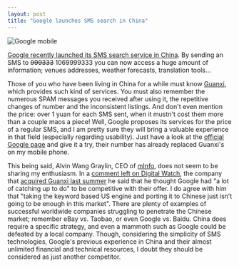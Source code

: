 ```yaml
---
layout: post
title: "Google launches SMS search in China"
---
```


![Google mobile](http://teddy.fr/files/google_mobile.png)

[Google recently launched its SMS search service in China](http://tech.sina.com.cn/i/2007-11-20/11141862268.shtml). By sending an SMS to <strike>999333</strike> 1069999333 you can now access a huge amount of information; venues addresses, weather forecasts, translation tools...

Those of you who have been living in China for a while must know [Guanxi](http://www.mguanxi.com/), which provides such kind of services. You must also remember the numerous SPAM messages you received after using it, the repetitive changes of number and the inconsistent listings. And don't even mention the price: over 1 yuan for each SMS sent, when it mustn't cost them more than a couple maos a piece! Well, Google proposes its services for the price of a regular SMS, and I am pretty sure they will bring a valuable experience in that field (especially regarding usability). Just have a look at the [official Google page](http://www.google.cn/mobile/sms/) and give it a try, their number has already replaced Guanxi's on my mobile phone.

This being said, Alvin Wang Graylin, CEO of [mInfo](http://www.minfo.com/), does not seem to be sharing my enthusiasm. In a [comment left on Digital Watch](http://digitalwatch.ogilvy.com.cn/en/?p=163#comment-2293), the company that [acquired Guanxi last summer](http://goliath.ecnext.com/coms2/gi_0199-6629512/mInfo-Acquires-Guanxi-SMS-to.html) he said that he thought Google had "a lot of catching up to do" to be competitive with their offer. I do agree with him that "taking the keyword based US engine and porting it to Chinese just isn’t going to be enough in this market". There are plenty of examples of successful worldwide companies struggling to penetrate the Chinese market; remember eBay vs. Taobao, or even Google vs. Baidu. China does require a specific strategy, and even a mammoth such as Google could be defeated by a local company. Though, considering the simplicity of SMS technologies, Google's previous experience in China and their almost unlimited financial and technical resources, I doubt they should be considered as just another competitor.